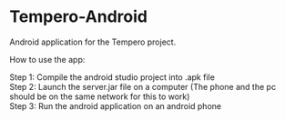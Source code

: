 # Tempero-Android
Android application for the Tempero project.

How to use the app:

Step 1: Compile the android studio project into .apk file<br>
Step 2: Launch the server.jar file on a computer (The phone and the pc should be on the same network for this to work)<br>
Step 3: Run the android application on an android phone
